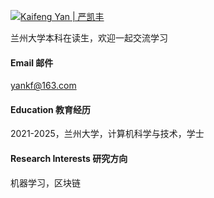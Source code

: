 

[![Kaifeng Yan | 严凯丰](https://img.shields.io/badge/icn1Vad-github-blue?logo=github)](https://github.com/icn1Vad)

兰州大学本科在读生，欢迎一起交流学习

#### Email 邮件
yankf@163.com

#### Education 教育经历
<!-- M.E., Data Science and Big Data Technology, China University of Mining and Technology, 2022—2025 (expected).\ -->
<!-- B.E., Computer Science and Technology, Lanzhou University, 2021—2025(expected).-->
2021-2025，兰州大学，计算机科学与技术，学士

#### Research Interests 研究方向
机器学习，区块链

